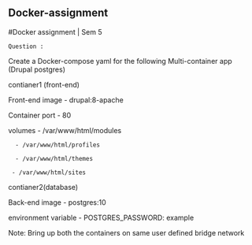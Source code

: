 ## Docker-assignment
#Docker assignment | Sem 5 

``Question :``
  
  Create a Docker-compose yaml for the following Multi-container app (Drupal postgres)

  contianer1 (front-end)  

  Front-end image - drupal:8-apache

  Container port - 80

  volumes - /var/www/html/modules

      - /var/www/html/profiles
    
      - /var/www/html/themes
    
     - /var/www/html/sites
  contianer2(database)

  Back-end image - postgres:10

  environment variable - POSTGRES_PASSWORD: example

  Note: Bring up both the containers on same user defined bridge network
